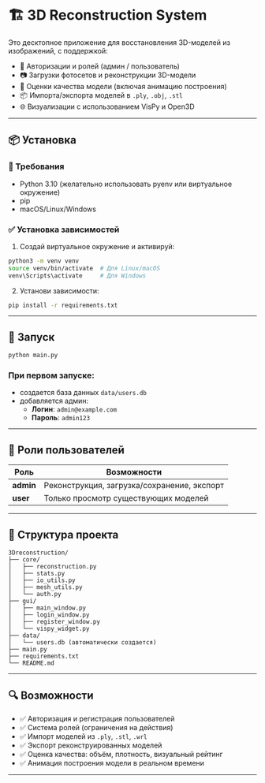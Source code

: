 # 🏗️ 3D Reconstruction System

Это десктопное приложение для восстановления 3D-моделей из изображений, с поддержкой:

- 🔐 Авторизации и ролей (админ / пользователь)
- 📷 Загрузки фотосетов и реконструкции 3D-модели
- 🧠 Оценки качества модели (включая анимацию построения)
- 📦 Импорта/экспорта моделей в `.ply`, `.obj`, `.stl`
- 🌐 Визуализации с использованием VisPy и Open3D

---

## 📦 Установка

### 🔧 Требования

- Python 3.10 (желательно использовать pyenv или виртуальное окружение)
- pip
- macOS/Linux/Windows

### ✅ Установка зависимостей

1. Создай виртуальное окружение и активируй:

```bash
python3 -m venv venv
source venv/bin/activate  # Для Linux/macOS
venv\Scripts\activate     # Для Windows
```

2. Установи зависимости:

```bash
pip install -r requirements.txt
```

---

## 🚀 Запуск

```bash
python main.py
```

### При первом запуске:
- создается база данных `data/users.db`
- добавляется админ:
  - **Логин**: `admin@example.com`
  - **Пароль**: `admin123`

---

## 👤 Роли пользователей

| Роль        | Возможности                                |
|-------------|---------------------------------------------|
| **admin**   | Реконструкция, загрузка/сохранение, экспорт |
| **user**    | Только просмотр существующих моделей        |

---

## 📁 Структура проекта

```
3Dreconstruction/
├── core/
│   ├── reconstruction.py
│   ├── stats.py
│   ├── io_utils.py
│   ├── mesh_utils.py
│   └── auth.py
├── gui/
│   ├── main_window.py
│   ├── login_window.py
│   ├── register_window.py
│   └── vispy_widget.py
├── data/
│   └── users.db (автоматически создается)
├── main.py
├── requirements.txt
└── README.md
```

---

## 🔍 Возможности

- ✅ Авторизация и регистрация пользователей
- ✅ Система ролей (ограничения на действия)
- ✅ Импорт моделей из `.ply`, `.stl`, `.wrl`
- ✅ Экспорт реконструированных моделей
- ✅ Оценка качества: объём, плотность, визуальный рейтинг
- ✅ Анимация построения модели в реальном времени

---


